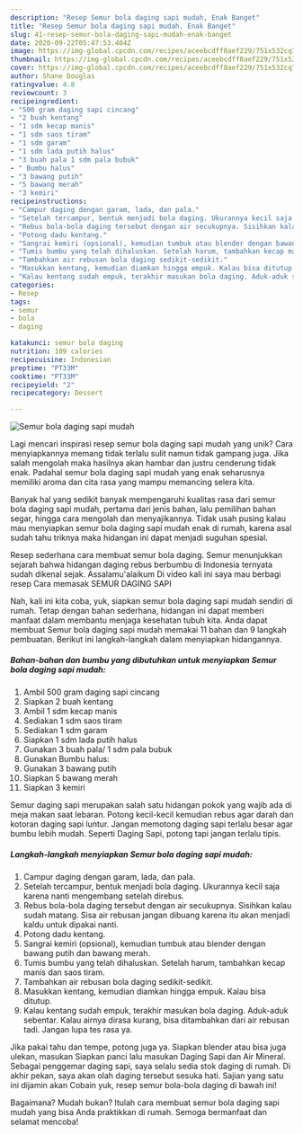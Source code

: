 ```yaml
---
description: "Resep Semur bola daging sapi mudah, Enak Banget"
title: "Resep Semur bola daging sapi mudah, Enak Banget"
slug: 41-resep-semur-bola-daging-sapi-mudah-enak-banget
date: 2020-09-22T05:47:53.404Z
image: https://img-global.cpcdn.com/recipes/aceebcdff8aef229/751x532cq70/semur-bola-daging-sapi-mudah-foto-resep-utama.jpg
thumbnail: https://img-global.cpcdn.com/recipes/aceebcdff8aef229/751x532cq70/semur-bola-daging-sapi-mudah-foto-resep-utama.jpg
cover: https://img-global.cpcdn.com/recipes/aceebcdff8aef229/751x532cq70/semur-bola-daging-sapi-mudah-foto-resep-utama.jpg
author: Shane Douglas
ratingvalue: 4.8
reviewcount: 3
recipeingredient:
- "500 gram daging sapi cincang"
- "2 buah kentang"
- "1 sdm kecap manis"
- "1 sdm saos tiram"
- "1 sdm garam"
- "1 sdm lada putih halus"
- "3 buah pala 1 sdm pala bubuk"
- " Bumbu halus"
- "3 bawang putih"
- "5 bawang merah"
- "3 kemiri"
recipeinstructions:
- "Campur daging dengan garam, lada, dan pala."
- "Setelah tercampur, bentuk menjadi bola daging. Ukurannya kecil saja karena nanti mengembang setelah direbus."
- "Rebus bola-bola daging tersebut dengan air secukupnya. Sisihkan kalau sudah matang. Sisa air rebusan jangan dibuang karena itu akan menjadi kaldu untuk dipakai nanti."
- "Potong dadu kentang."
- "Sangrai kemiri (opsional), kemudian tumbuk atau blender dengan bawang putih dan bawang merah."
- "Tumis bumbu yang telah dihaluskan. Setelah harum, tambahkan kecap manis dan saos tiram."
- "Tambahkan air rebusan bola daging sedikit-sedikit."
- "Masukkan kentang, kemudian diamkan hingga empuk. Kalau bisa ditutup."
- "Kalau kentang sudah empuk, terakhir masukan bola daging. Aduk-aduk sebentar. Kalau airnya dirasa kurang, bisa ditambahkan dari air rebusan tadi. Jangan lupa tes rasa ya."
categories:
- Resep
tags:
- semur
- bola
- daging

katakunci: semur bola daging 
nutrition: 109 calories
recipecuisine: Indonesian
preptime: "PT33M"
cooktime: "PT33M"
recipeyield: "2"
recipecategory: Dessert

---
```



![Semur bola daging sapi mudah](https://img-global.cpcdn.com/recipes/aceebcdff8aef229/751x532cq70/semur-bola-daging-sapi-mudah-foto-resep-utama.jpg)

Lagi mencari inspirasi resep semur bola daging sapi mudah yang unik? Cara menyiapkannya memang tidak terlalu sulit namun tidak gampang juga. Jika salah mengolah maka hasilnya akan hambar dan justru cenderung tidak enak. Padahal semur bola daging sapi mudah yang enak seharusnya memiliki aroma dan cita rasa yang mampu memancing selera kita.

Banyak hal yang sedikit banyak mempengaruhi kualitas rasa dari semur bola daging sapi mudah, pertama dari jenis bahan, lalu pemilihan bahan segar, hingga cara mengolah dan menyajikannya. Tidak usah pusing kalau mau menyiapkan semur bola daging sapi mudah enak di rumah, karena asal sudah tahu triknya maka hidangan ini dapat menjadi suguhan spesial.

Resep sederhana cara membuat semur bola daging. Semur menunjukkan sejarah bahwa hidangan daging rebus berbumbu di Indonesia ternyata sudah dikenal sejak. Assalamu&#39;alaikum Di video kali ini saya mau berbagi resep Cara memasak SEMUR DAGING SAPI


Nah, kali ini kita coba, yuk, siapkan semur bola daging sapi mudah sendiri di rumah. Tetap dengan bahan sederhana, hidangan ini dapat memberi manfaat dalam membantu menjaga kesehatan tubuh kita. Anda dapat membuat Semur bola daging sapi mudah memakai 11 bahan dan 9 langkah pembuatan. Berikut ini langkah-langkah dalam menyiapkan hidangannya.

<!--inarticleads1-->

##### Bahan-bahan dan bumbu yang dibutuhkan untuk menyiapkan Semur bola daging sapi mudah:

1. Ambil 500 gram daging sapi cincang
1. Siapkan 2 buah kentang
1. Ambil 1 sdm kecap manis
1. Sediakan 1 sdm saos tiram
1. Sediakan 1 sdm garam
1. Siapkan 1 sdm lada putih halus
1. Gunakan 3 buah pala/ 1 sdm pala bubuk
1. Gunakan  Bumbu halus:
1. Gunakan 3 bawang putih
1. Siapkan 5 bawang merah
1. Siapkan 3 kemiri


Semur daging sapi merupakan salah satu hidangan pokok yang wajib ada di meja makan saat lebaran. Potong kecil-kecil kemudian rebus agar darah dan kotoran daging sapi luntur. Jangan memotong daging sapi terlalu besar agar bumbu lebih mudah. Seperti Daging Sapi, potong tapi jangan terlalu tipis. 

<!--inarticleads2-->

##### Langkah-langkah menyiapkan Semur bola daging sapi mudah:

1. Campur daging dengan garam, lada, dan pala.
1. Setelah tercampur, bentuk menjadi bola daging. Ukurannya kecil saja karena nanti mengembang setelah direbus.
1. Rebus bola-bola daging tersebut dengan air secukupnya. Sisihkan kalau sudah matang. Sisa air rebusan jangan dibuang karena itu akan menjadi kaldu untuk dipakai nanti.
1. Potong dadu kentang.
1. Sangrai kemiri (opsional), kemudian tumbuk atau blender dengan bawang putih dan bawang merah.
1. Tumis bumbu yang telah dihaluskan. Setelah harum, tambahkan kecap manis dan saos tiram.
1. Tambahkan air rebusan bola daging sedikit-sedikit.
1. Masukkan kentang, kemudian diamkan hingga empuk. Kalau bisa ditutup.
1. Kalau kentang sudah empuk, terakhir masukan bola daging. Aduk-aduk sebentar. Kalau airnya dirasa kurang, bisa ditambahkan dari air rebusan tadi. Jangan lupa tes rasa ya.


Jika pakai tahu dan tempe, potong juga ya. Siapkan blender atau bisa juga ulekan, masukan Siapkan panci lalu masukan Daging Sapi dan Air Mineral. Sebagai penggemar daging sapi, saya selalu sedia stok daging di rumah. Di akhir pekan, saya akan olah daging tersebut sesuka hati. Sajian yang satu ini dijamin akan Cobain yuk, resep semur bola-bola daging di bawah ini! 

Bagaimana? Mudah bukan? Itulah cara membuat semur bola daging sapi mudah yang bisa Anda praktikkan di rumah. Semoga bermanfaat dan selamat mencoba!
